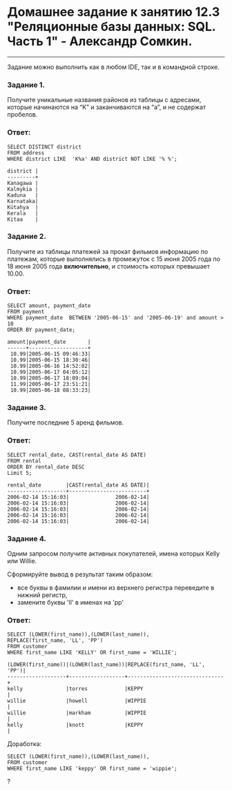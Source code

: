 # Домашнее задание к занятию 12.3 "Реляционные базы данных: SQL. Часть 1" - Александр Сомкин.

---

Задание можно выполнить как в любом IDE, так и в командной строке.

### Задание 1.

Получите уникальные названия районов из таблицы с адресами, которые начинаются на “K” и заканчиваются на “a”, и не содержат пробелов.

### Ответ:
```
SELECT DISTINCT district
FROM address
WHERE district LIKE  'K%a' AND district NOT LIKE '% %';
```
```
district |
---------+
Kanagawa |
Kalmykia |
Kaduna   |
Karnataka|
Kütahya  |
Kerala   |
Kitaa    |
```

### Задание 2.

Получите из таблицы платежей за прокат фильмов информацию по платежам, которые выполнялись в промежуток с 15 июня 2005 года по 18 июня 2005 года **включительно**, 
и стоимость которых превышает 10.00.

### Ответ:
```
SELECT amount, payment_date 
FROM payment 
WHERE payment_date  BETWEEN '2005-06-15' and '2005-06-19' and amount > 10
ORDER BY payment_date;
```
```
amount|payment_date       |
------+-------------------+
 10.99|2005-06-15 09:46:33|
 10.99|2005-06-15 18:30:46|
 10.99|2005-06-16 14:52:02|
 10.99|2005-06-17 04:05:12|
 10.99|2005-06-17 18:09:04|
 11.99|2005-06-17 23:51:21|
 10.99|2005-06-18 08:33:23|
```
### Задание 3.

Получите последние 5 аренд фильмов.

### Ответ:
```
SELECT rental_date, CAST(rental_date AS DATE)
FROM rental
ORDER BY rental_date DESC 
Limit 5;
```
```
rental_date        |CAST(rental_date AS DATE)|
-------------------+-------------------------+
2006-02-14 15:16:03|               2006-02-14|
2006-02-14 15:16:03|               2006-02-14|
2006-02-14 15:16:03|               2006-02-14|
2006-02-14 15:16:03|               2006-02-14|
2006-02-14 15:16:03|               2006-02-14|
```
### Задание 4.

Одним запросом получите активных покупателей, имена которых Kelly или Willie. 

Сформируйте вывод в результат таким образом:
- все буквы в фамилии и имени из верхнего регистра переведите в нижний регистр,
- замените буквы 'll' в именах на 'pp'

### Ответ:
```
SELECT (LOWER(first_name)),(LOWER(last_name)),
REPLACE(first_name, 'LL', 'PP')
FROM customer
WHERE first_name LIKE 'KELLY' OR first_name = 'WILLIE';
```
```
(LOWER(first_name))|(LOWER(last_name))|REPLACE(first_name, 'LL', 'PP')|
-------------------+------------------+-------------------------------+
kelly              |torres            |KEPPY                          |
willie             |howell            |WIPPIE                         |
willie             |markham           |WIPPIE                         |
kelly              |knott             |KEPPY                          |
```
Доработка:
```
SELECT (LOWER(first_name)),(LOWER(last_name)),
FROM customer
WHERE first_name LIKE 'keppy' OR first_name = 'wippie';
```
?
